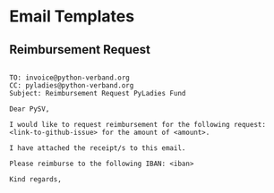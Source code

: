 # Email Templates

## Reimbursement Request

```plaintext

TO: invoice@python-verband.org
CC: pyladies@python-verband.org
Subject: Reimbursement Request PyLadies Fund

Dear PySV,

I would like to request reimbursement for the following request: <link-to-github-issue> for the amount of <amount>.

I have attached the receipt/s to this email.

Please reimburse to the following IBAN: <iban> 

Kind regards,

```
